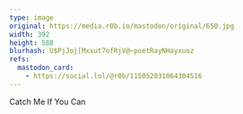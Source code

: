 ```yaml
---
type: image
original: https://media.r0b.io/mastodon/original/650.jpg
width: 392
height: 588
blurhash: U$PjJoj[Mxxut7ofRjV@~poetRayNHayxuoz
refs:
  mastodon_card:
    - https://social.lol/@r0b/115052031064304516
---
```


Catch Me If You Can
